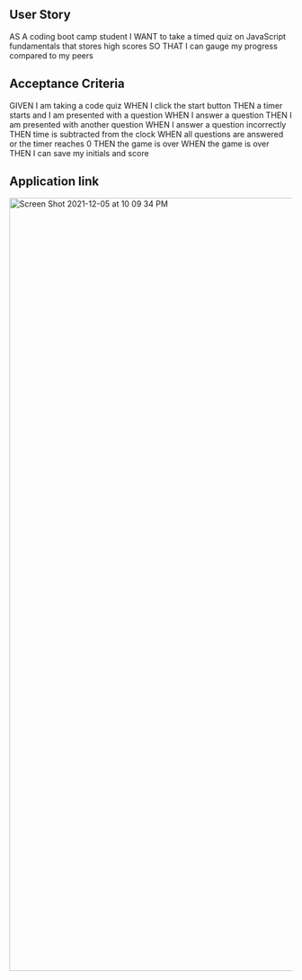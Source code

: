 ## User Story

AS A coding boot camp student
I WANT to take a timed quiz on JavaScript fundamentals that stores high scores
SO THAT I can gauge my progress compared to my peers

## Acceptance Criteria

GIVEN I am taking a code quiz
WHEN I click the start button
THEN a timer starts and I am presented with a question
WHEN I answer a question
THEN I am presented with another question
WHEN I answer a question incorrectly
THEN time is subtracted from the clock
WHEN all questions are answered or the timer reaches 0
THEN the game is over
WHEN the game is over
THEN I can save my initials and score

## Application link


<img width="1377" alt="Screen Shot 2021-12-05 at 10 09 34 PM" src="https://user-images.githubusercontent.com/89959754/144786111-92326e7b-6d40-4ebe-92e7-c37fd83b6ca8.png">

